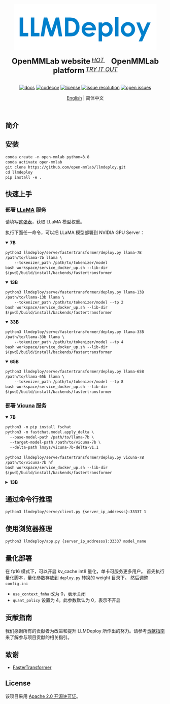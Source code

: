 <div align="center">
  <img src="resources/llmdeploy-logo.png" width="450"/>
  <div>&nbsp;</div>
  <div align="center">
    <b><font size="5">OpenMMLab website</font></b>
    <sup>
        <a href="https://openmmlab.com">
        <i><font size="4">HOT</font></i>
      </a>
    </sup>
    &nbsp;&nbsp;&nbsp;&nbsp;
    <b><font size="5">OpenMMLab platform</font></b>
    <sup>
      <a href="https://platform.openmmlab.com">
        <i><font size="4">TRY IT OUT</font></i>
      </a>
    </sup>
  </div>
  <div>&nbsp;</div>

[![docs](https://img.shields.io/badge/docs-latest-blue)](https://llmdeploy.readthedocs.io/en/latest/)
[![codecov](https://codecov.io/gh/open-mmlab/llmdeploy/branch/main/graph/badge.svg)](https://codecov.io/gh/open-mmlab/llmdeploy)
[![license](https://img.shields.io/github/license/open-mmlab/llmdeploy.svg)](https://github.com/open-mmlab/mmdeploy/tree/main/LICENSE)
[![issue resolution](https://img.shields.io/github/issues-closed-raw/open-mmlab/llmdeploy)](https://github.com/open-mmlab/llmdeploy/issues)
[![open issues](https://img.shields.io/github/issues-raw/open-mmlab/llmdeploy)](https://github.com/open-mmlab/llmdeploy/issues)

[English](README.md) | 简体中文

</div>

<div align="center">
  <a href="https://openmmlab.medium.com/" style="text-decoration:none;">
    <img src="https://user-images.githubusercontent.com/25839884/218352562-cdded397-b0f3-4ca1-b8dd-a60df8dca75b.png" width="3%" alt="" /></a>
  <img src="https://user-images.githubusercontent.com/25839884/218346358-56cc8e2f-a2b8-487f-9088-32480cceabcf.png" width="3%" alt="" />
  <a href="https://discord.gg/raweFPmdzG" style="text-decoration:none;">
    <img src="https://user-images.githubusercontent.com/25839884/218347213-c080267f-cbb6-443e-8532-8e1ed9a58ea9.png" width="3%" alt="" /></a>
  <img src="https://user-images.githubusercontent.com/25839884/218346358-56cc8e2f-a2b8-487f-9088-32480cceabcf.png" width="3%" alt="" />
  <a href="https://twitter.com/OpenMMLab" style="text-decoration:none;">
    <img src="https://user-images.githubusercontent.com/25839884/218346637-d30c8a0f-3eba-4699-8131-512fb06d46db.png" width="3%" alt="" /></a>
  <img src="https://user-images.githubusercontent.com/25839884/218346358-56cc8e2f-a2b8-487f-9088-32480cceabcf.png" width="3%" alt="" />
  <a href="https://www.youtube.com/openmmlab" style="text-decoration:none;">
    <img src="https://user-images.githubusercontent.com/25839884/218346691-ceb2116a-465a-40af-8424-9f30d2348ca9.png" width="3%" alt="" /></a>
</div>

## 简介

## 安装

```shell
conda create -n open-mmlab python=3.8
conda activate open-mmlab
git clone https://github.com/open-mmlab/llmdeploy.git
cd llmdeploy
pip install -e .
```

## 快速上手

### 部署 [LLaMA](https://github.com/facebookresearch/llama) 服务

请填写[这张表](https://docs.google.com/forms/d/e/1FAIpQLSfqNECQnMkycAp2jP4Z9TFX0cGR4uf7b_fBxjY_OjhJILlKGA/viewform)，获取 LLaMA 模型权重。

执行下面任一命令，可以把 LLaMA 模型部署到 NVIDIA GPU Server：

<details open>
<summary><b>7B</b></summary>

```shell
python3 llmdeploy/serve/fastertransformer/deploy.py llama-7B /path/to/llama-7b llama \
    --tokenizer_path /path/to/tokenizer/model
bash workspace/service_docker_up.sh --lib-dir $(pwd)/build/install/backends/fastertransformer
```

</details>

<details open>
<summary><b>13B</b></summary>

```shell
python3 llmdeploy/serve/fastertransformer/deploy.py llama-13B /path/to/llama-13b llama \
    --tokenizer_path /path/to/tokenizer/model --tp 2
bash workspace/service_docker_up.sh --lib-dir $(pwd)/build/install/backends/fastertransformer
```

</details>

<details open>
<summary><b>33B</b></summary>

```shell
python3 llmdeploy/serve/fastertransformer/deploy.py llama-33B /path/to/llama-33b llama \
    --tokenizer_path /path/to/tokenizer/model --tp 4
bash workspace/service_docker_up.sh --lib-dir $(pwd)/build/install/backends/fastertransformer
```

</details>

<details open>
<summary><b>65B</b></summary>

```shell
python3 llmdeploy/serve/fastertransformer/deploy.py llama-65B /path/to/llama-65b llama \
    --tokenizer_path /path/to/tokenizer/model --tp 8
bash workspace/service_docker_up.sh --lib-dir $(pwd)/build/install/backends/fastertransformer
```

</details>

### 部署 [Vicuna](https://lmsys.org/blog/2023-03-30-vicuna/) 服务

<details open>
<summary><b>7B</b></summary>

```shell
python3 -m pip install fschat
python3 -m fastchat.model.apply_delta \
  --base-model-path /path/to/llama-7b \
  --target-model-path /path/to/vicuna-7b \
  --delta-path lmsys/vicuna-7b-delta-v1.1

python3 llmdeploy/serve/fastertransformer/deploy.py vicuna-7B /path/to/vicuna-7b hf
bash workspace/service_docker_up.sh --lib-dir $(pwd)/build/install/backends/fastertransformer
```

</details>

<details>
<summary><b>13B</b></summary>

```shell
python3 -m pip install fschat
python3 -m fastchat.model.apply_delta \
  --base-model-path /path/to/llama-13b \
  --target-model-path /path/to/vicuna-13b \
  --delta-path lmsys/vicuna-13b-delta-v1.1

python3 llmdeploy/serve/fastertransformer/deploy.py vicuna-13B /path/to/vicuna-13b hf
bash workspace/service_docker_up.sh --lib-dir $(pwd)/build/install/backends/fastertransformer
```

</details>

## 通过命令行推理

```shell
python3 llmdeploy/serve/client.py {server_ip_addresss}:33337 1
```

## 使用浏览器推理

```shell
python3 llmdeploy/app.py {server_ip_addresss}:33337 model_name
```
## 量化部署
在 fp16 模式下，可以开启 kv_cache int8 量化，单卡可服务更多用户。
首先执行量化脚本，量化参数存放到 `deploy.py` 转换的 weight 目录下。
然后调整 `config.ini`
* `use_context_fmha` 改为 0，表示关闭
* `quant_policy` 设置为 4。此参数默认为 0，表示不开启

## 贡献指南

我们感谢所有的贡献者为改进和提升 LLMDeploy 所作出的努力。请参考[贡献指南](.github/CONTRIBUTING.md)来了解参与项目贡献的相关指引。

## 致谢

- [FasterTransformer](https://github.com/NVIDIA/FasterTransformer)

## License

该项目采用 [Apache 2.0 开源许可证](LICENSE)。
